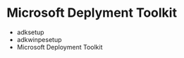 <h1>Microsoft Deplyment Toolkit</h1>

<p>
 <ul>
   <li>adksetup</li>
   <li>adkwinpesetup</li>
   <li>Microsoft Deployment Toolkit</li>
 </ul>

</p>
